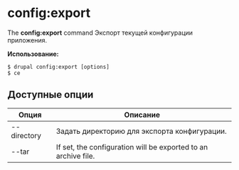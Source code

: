 # config:export
The **config:export** command Экспорт текущей конфигурации приложения.

**Использование:**
```
$ drupal config:export [options] 
$ ce  
```

## Доступные опции
Опция | Описание
-------|-------------
--directory | Задать директорию для экспорта конфигурации.
--tar | If set, the configuration will be exported to an archive file.
